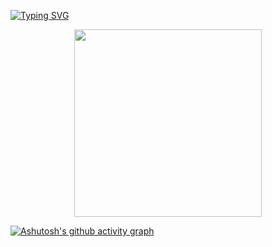 
<a href="https://git.io/typing-svg"><img src="https://readme-typing-svg.demolab.com?font=Fira+Code&weight=700&size=35&pause=1000&color=000000&center=true&vCenter=true&width=440&lines=Hi%2Cthere;Welcome" alt="Typing SVG" /></a>

<div align="center"> <img height="300px" src="https://github-readme-stats.vercel.app/api?username=Jayon-H&theme=dark&show_icons=true&border_radius=15.0"
 /> </div>
 
 [![Ashutosh's github activity graph](https://github-readme-activity-graph.cyclic.app/graph?username=Jayon-H&theme=dracula)](https://github.com/ashutosh00710/github-readme-activity-graph)


<!--
**Jayon-H/Jayon-H** is a ✨ _special_ ✨ repository because its `README.md` (this file) appears on your GitHub profile.

Here are some ideas to get you started:

- 🔭 I’m currently working on ...
- 🌱 I’m currently learning ...
- 👯 I’m looking to collaborate on ...
- 🤔 I’m looking for help with ...
- 💬 Ask me about ...
- 📫 How to reach me: ...
- 😄 Pronouns: ...
- ⚡ Fun fact: ...
-->

